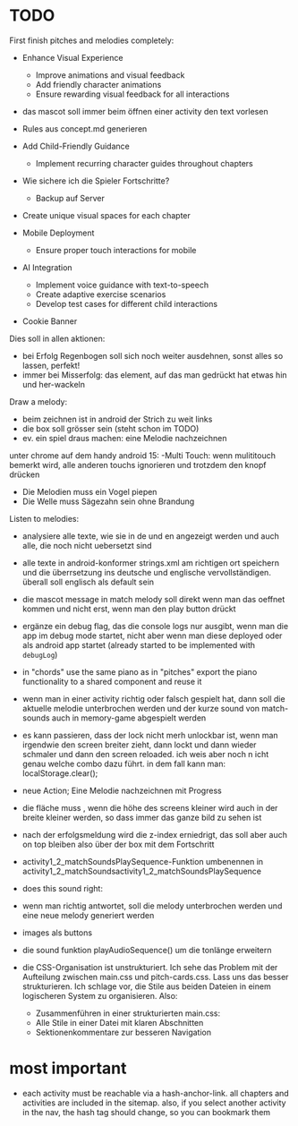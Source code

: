 TODO
====

First finish pitches and melodies completely:

- Enhance Visual Experience
    - Improve animations and visual feedback
    - Add friendly character animations
    - Ensure rewarding visual feedback for all interactions

- das mascot soll immer beim öffnen einer activity den text vorlesen

- Rules aus concept.md generieren

- Add Child-Friendly Guidance
    - Implement recurring character guides throughout chapters

- Wie sichere ich die Spieler Fortschritte? 
    - Backup auf Server

- Create unique visual spaces for each chapter

- Mobile Deployment
    - Ensure proper touch interactions for mobile
- AI Integration
    - Implement voice guidance with text-to-speech
    - Create adaptive exercise scenarios
    - Develop test cases for different child interactions

- Cookie Banner



Dies soll in allen aktionen:
- bei Erfolg Regenbogen soll sich noch weiter ausdehnen, sonst alles so lassen, perfekt!
- immer bei Misserfolg: das element, auf das man gedrückt hat etwas hin und her-wackeln

Draw a melody:
- beim zeichnen ist in android der Strich zu weit links
- die box soll grösser sein (steht schon im TODO)
- ev. ein spiel draus machen: eine Melodie nachzeichnen

unter chrome auf dem handy android 15:
-Multi Touch: wenn mulititouch bemerkt wird, alle anderen touchs ignorieren und trotzdem den knopf drücken

- Die Melodien muss ein Vogel piepen
- Die Welle muss Sägezahn sein ohne Brandung 

Listen to melodies:
- analysiere alle texte, wie sie in de und en angezeigt werden und auch alle, die noch nicht uebersetzt sind 
- alle texte in android-konformer strings.xml am richtigen ort speichern und die überrsetzung ins deutsche und englische vervollständigen. überall soll englisch als default sein
- die mascot message in match melody soll direkt wenn man das oeffnet kommen und nicht erst, wenn man den play button drückt

- ergänze ein debug flag, das die console logs nur ausgibt, wenn man die app  im debug mode startet, nicht aber wenn man diese deployed oder als android app startet (already started to be implemented with `debugLog`)

- in "chords" use the same piano as in "pitches" export the piano functionality to a shared component and reuse it

- wenn man in einer activity richtig oder falsch gespielt hat, dann soll die aktuelle melodie unterbrochen werden und der kurze sound von match-sounds auch in memory-game abgespielt werden


- es kann passieren, dass der lock nicht merh unlockbar ist, wenn man irgendwie den screen breiter zieht, dann lockt und dann wieder schmaler und dann den screen reloaded. ich weis aber noch n icht genau welche combo dazu führt. in dem fall kann man: localStorage.clear();

- neue Action; Eine Melodie nachzeichnen mit Progress

- die fläche muss , wenn die höhe des screens kleiner wird auch in der breite kleiner werden, so dass immer das ganze bild zu sehen ist

- nach der erfolgsmeldung wird die z-index erniedrigt, das soll aber auch on top bleiben also über der box mit dem Fortschritt

- activity1_2_matchSoundsPlaySequence-Funktion umbenennen in activity1_2_matchSoundsactivity1_2_matchSoundsPlaySequence


- does this sound right:
 - wenn man richtig antwortet, soll die melody unterbrochen werden und eine neue melody generiert werden
 - images als buttons
 - die sound funktion playAudioSequence() um die tonlänge erweitern

- die CSS-Organisation ist unstrukturiert. Ich sehe das Problem mit der Aufteilung zwischen main.css und pitch-cards.css. Lass uns das besser strukturieren. Ich schlage vor, die Stile aus beiden Dateien in einem logischeren System zu organisieren. Also:
    - Zusammenführen in einer strukturierten main.css:
    - Alle Stile in einer Datei mit klaren Abschnitten
    - Sektionenkommentare zur besseren Navigation

# most important
- each activity must be reachable via a hash-anchor-link. all chapters and activities are included in the sitemap.
also, if you select another activity in the nav, the hash tag should change, so you can bookmark them


